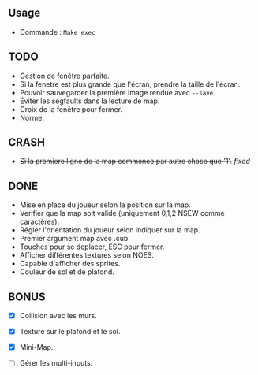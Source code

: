 ## Usage

- Commande : `Make exec`

## TODO

- Gestion de fenêtre parfaite.
- Si la fenetre est plus grande que l'écran, prendre la taille de l'écran.
- Pouvoir sauvegarder la première image rendue avec `--save`.
- Éviter les segfaults dans la lecture de map.
- Croix de la fenêtre pour fermer.
- Norme.

## CRASH

- ~~Si la premiere ligne de la map commence par autre chose que '1'.~~ *fixed*

## DONE

- Mise en place du joueur selon la position sur la map.
- Verifier que la map soit valide (uniquement 0,1,2 NSEW comme caractères).
- Régler l'orientation du joueur selon indiquer sur la map.
- Premier argument map avec .cub.
- Touches pour se deplacer, ESC pour fermer.
- Afficher différentes textures selon NOES.
- Capable d'afficher des sprites.
- Couleur de sol et de plafond.

## BONUS
- [x] Collision avec les murs.
- [x] Texture sur le plafond et le sol.
- [x] Mini-Map.
- [ ] Gérer les multi-inputs.


